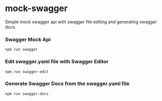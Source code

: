 # mock-swagger
Simple mock swagger api with swagger file editing and generating swagger docs.

### Swagger Mock Api
```npm run swagger```

### Edit swagger.yaml file with Swagger Editor
```npm run swagger-edit```

### Generate Swagger Docs from the swagger.yaml file
```npm run swagger-docs```
